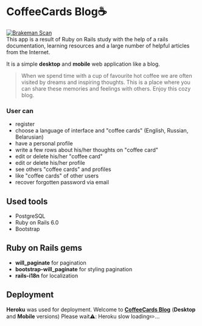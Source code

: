 # CoffeeCards Blog:coffee:
[![Brakeman Scan](https://github.com/miseinen/coffee-cards-blog/actions/workflows/brakeman-analysis.yml/badge.svg)](https://github.com/miseinen/coffee-cards-blog/actions/workflows/brakeman-analysis.yml)
<br/>
This app is a result of Ruby on Rails study with the help of a rails documentation, learning resources and a large number of helpful articles from the Internet.

It is a simple **desktop** and **mobile** web application like a blog.<br> 
> When we spend time with a cup of favourite hot coffee we are often visited by dreams and inspiring thoughts. This is a place where you can share these memories and feelings with others.
Enjoy this cozy blog.

### User can 
* register
* choose a language of interface and "coffee cards" (English, Russian, Belarusian)
* have a personal profile
* write a few rows about his/her thoughts on "coffee card"
* edit or delete his/her "coffee card"
* edit or delete his/her profile
* see others "coffee cards" and profiles
* like "coffee cards" of other users
* recover forgotten password via email

## Used tools
* PostgreSQL
* Ruby on Rails 6.0
* Bootstrap

## Ruby on Rails gems
* **will_paginate** for pagination
* **bootstrap-will_paginate** for styling pagination
* **rails-i18n** for localization

## Deployment
**Heroku** was used for deployment. 
Welcome to [**CoffeeCards Blog**](https://coffeecardsblog.herokuapp.com/) (**Desktop** and **Mobile** versions) Please wait⚠️: Heroku slow loading✏️...
